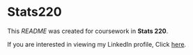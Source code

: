 # Stats220

This *README* was created for coursework in **Stats 220**. 

If you are interested in viewing my LinkedIn profile, Click [here](https://www.linkedin.com/in/tim-cross-b4b99b1b8/).

